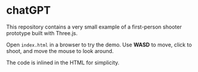 # chatGPT

This repository contains a very small example of a first-person shooter prototype built with Three.js.

Open `index.html` in a browser to try the demo. Use **WASD** to move, click to shoot, and move the mouse to look around.

The code is inlined in the HTML for simplicity.
